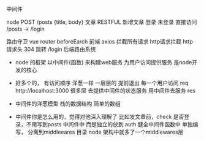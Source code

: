 中间件

node   POST   /posts {title, body}  文章
RESTFUL  新增文章
登录
未登录      直接访问    /posts  ->  /login


路由守卫  vue router   beforeEarch  前端 
axios  拦截所有请求  http请求拦截
http 请求头  304 跳转  /login  后端路由系统


- node 的框架 以中间件(函数) 来构建web服务  为用户访问提供服务 是node开发的核心
- 好多个的， 有访问顺序
    洋葱一样  一层层的    提前退出
    每一个用户访问  req  http://localhost:3000
    很多层   去提供中间件的状态服务
    用中间件去服务 res

- 中间件的洋葱模型
    栈的数据结构   简单的数组

- 中间件你是怎么用的，觉得对他深入理解了
    比如发文章前，check 是否登录，不用写到posts 中间件中
    而是独立的放到 auth 健全中间件函数中 单独编写，
    分离到middleeares 目录
    node 架构中就多了一个middlewares层